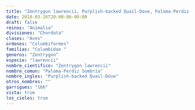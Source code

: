 ```yaml
---
title: "Zentrygon lawrencii, Purplish-backed Quail-Dove, Paloma-Perdiz Sombría"
date: 2018-03-26T20:00:00-00:00
draft: false
reinos: "Animalia"
divisiones: "Chordata"
clases: "Aves"
ordenes: "Columbiformes"
familias: "Columbidae "
generos: "Zentrygon"
especie: "lawrencii"
nombre_cientifico: "Zentrygon lawrencii"
nombre_comun: "Paloma-Perdiz Sombría"
nombre_ingles: "Purplish-backed Quail-Dove"
otros_nombres: ""
garrigues: "166"
vista: true
los_cielos: true
---
```

